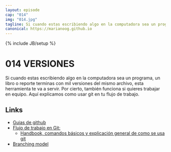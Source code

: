 ```yaml
---
layout: episode
cap: "014"
img: "014.jpg"
tagline: Si cuando estas escribiendo algo en la computadora sea un programa, un libro o reporte terminas con mil versiones del mismo archivo, esta herramienta te va a servir. Por cierto, también funciona si quieres trabajar en equipo. Aquí explicamos como usar git en tu flujo de trabajo.
canonical: https://marianoog.github.io
---
```

{% include JB/setup %}

# 014 VERSIONES

Si cuando estas escribiendo algo en la computadora sea un programa, un libro o reporte terminas con mil versiones del mismo archivo, esta herramienta te va a servir. Por cierto, también funciona si quieres trabajar en equipo. Aquí explicamos como usar git en tu flujo de trabajo.

## Links

* [Guias de github](https://guides.github.com/)
* [Flujo de trabajo en Git:](https://guides.github.com/introduction/flow/)
  * [Handbook, comandos básicos y explicación general de como se usa git](https://guides.github.com/introduction/git-handbook/)
* [Branching model](https://nvie.com/posts/a-successful-git-branching-model/)
